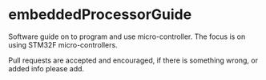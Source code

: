 # embeddedProcessorGuide
Software guide on to program and use micro-controller.  The focus is on using STM32F micro-controllers.<br>

Pull requests are accepted and encouraged, if there is something wrong, or added info please add.


